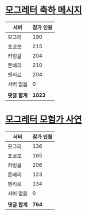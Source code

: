 # [모그레터 축하 메시지](./Event250701_v7_2_10th_moogleletter0.md)

|서버|참가 인원|
|-|-|
|모그리|190|
|초코보|215|
|카벙클|204|
|톤베리|210|
|펜리르|204|
|서버 없음|0|
|||
|**댓글 합계**|**1023**|


# [모그레터 모험가 사연](./Event250701_v7_2_10th_moogleletter1.md)

|서버|참가 인원|
|-|-|
|모그리|136|
|초코보|165|
|카벙클|206|
|톤베리|123|
|펜리르|134|
|서버 없음|0|
|||
|**댓글 합계**|**764**|


